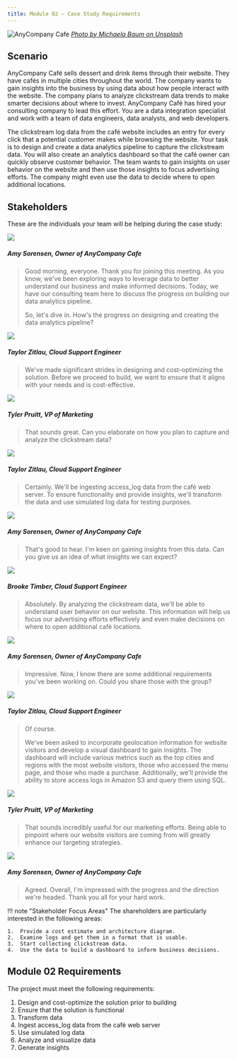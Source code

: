 ```yaml
---
title: Module 02 — Case Study Requirements
---
```


![AnyCompany Cafe]({{URLROOT}}/shared/img/dessert.jpg)
*[Photo by Michaela Baum on Unsplash](https://unsplash.com/@miksbaum)*

  

## Scenario

AnyCompany Café sells dessert and drink items through their website. They have cafés in multiple cities throughout the world. The company wants to gain insights into the business by using data about how people interact with the website. The company plans to analyze clickstream data trends to make smarter decisions about where to invest. AnyCompany Café has hired your consulting company to lead this effort. You are a data integration specialist and work with a team of data engineers, data analysts, and web developers.

The clickstream log data from the café website includes an entry for every click that a potential customer makes while browsing the website. Your task is to design and create a data analytics pipeline to capture the clickstream data. You will also create an analytics dashboard so that the café owner can quickly observe customer behavior. The team wants to gain insights on user behavior on the website and then use those insights to focus advertising efforts. The company might even use the data to decide where to open additional locations.

## Stakeholders

These are the individuals your team will be helping during the case study:

<div class="dialogue">
	<img src="{{URLROOT}}/shared/img/amy.jpg">
	<h5>Amy Sorensen, Owner of AnyCompany Cafe</h5>
	<blockquote><p>Good morning, everyone. Thank you for joining this meeting. As you know, we've been exploring ways to leverage data to better understand our business and make informed decisions. Today, we have our consulting team here to discuss the progress on building our data analytics pipeline.</p><p>So, let's dive in. How's the progress on designing and creating the data analytics pipeline?</p>
</blockquote>
</div>

<div class="dialogue">
	<img src="{{URLROOT}}/shared/img/cloud-team.jpg">
	<h5>Taylor Zitlau, Cloud Support Engineer</h5>
	<blockquote><p>We've made significant strides in designing and cost-optimizing the solution. Before we proceed to build, we want to ensure that it aligns with your needs and is cost-effective.</p></blockquote>
</div>

<div class="dialogue">
	<img src="{{URLROOT}}/shared/img/tyler.jpg">
	<h5>Tyler Pruitt, VP of Marketing</h5>
	<blockquote><p>That sounds great. Can you elaborate on how you plan to capture and analyze the clickstream data?</p></blockquote>
</div>

<div class="dialogue">
	<img src="{{URLROOT}}/shared/img/cloud-team.jpg">
	<h5>Taylor Zitlau, Cloud Support Engineer</h5>
	<blockquote><p>Certainly. We'll be ingesting access_log data from the café web server. To ensure functionality and provide insights, we'll transform the data and use simulated log data for testing purposes.</p></blockquote>
</div>

<div class="dialogue">
	<img src="{{URLROOT}}/shared/img/amy.jpg">
	<h5>Amy Sorensen, Owner of AnyCompany Cafe</h5>
	<blockquote><p>That's good to hear. I'm keen on gaining insights from this data. Can you give us an idea of what insights we can expect?</p>
</blockquote>
</div>

<div class="dialogue">
	<img src="{{URLROOT}}/shared/img/cloud-team.jpg">
	<h5>Brooke Timber, Cloud Support Engineer</h5>
	<blockquote><p>Absolutely. By analyzing the clickstream data, we'll be able to understand user behavior on our website. This information will help us focus our advertising efforts effectively and even make decisions on where to open additional café locations.</p></blockquote>
</div>

<div class="dialogue">
	<img src="{{URLROOT}}/shared/img/amy.jpg">
	<h5>Amy Sorensen, Owner of AnyCompany Cafe</h5>
	<blockquote><p>Impressive. Now, I know there are some additional requirements you've been working on. Could you share those with the group?</p>
</blockquote>
</div>

<div class="dialogue">
	<img src="{{URLROOT}}/shared/img/cloud-team.jpg">
	<h5>Taylor Zitlau, Cloud Support Engineer</h5>
	<blockquote><p>Of course.</p><p>We've been asked to incorporate geolocation information for website visitors and develop a visual dashboard to gain insights. The dashboard will include various metrics such as the top cities and regions with the most website visitors, those who accessed the menu page, and those who made a purchase. Additionally, we'll provide the ability to store access logs in Amazon S3 and query them using SQL.</p></blockquote>
</div>

<div class="dialogue">
	<img src="{{URLROOT}}/shared/img/tyler.jpg">
	<h5>Tyler Pruitt, VP of Marketing</h5>
	<blockquote><p>That sounds incredibly useful for our marketing efforts. Being able to pinpoint where our website visitors are coming from will greatly enhance our targeting strategies.</p></blockquote>
</div>

<div class="dialogue">
	<img src="{{URLROOT}}/shared/img/amy.jpg">
	<h5>Amy Sorensen, Owner of AnyCompany Cafe</h5>
	<blockquote><p>Agreed. Overall, I'm impressed with the progress and the direction we're headed. Thank you all for your hard work.</p>
</blockquote>
</div>

!!! note "Stakeholder Focus Areas"
	The shareholders are particularly interested in the following areas:

	1.	Provide a cost estimate and architecture diagram.
	2.  Examine logs and get them in a format that is usable.
	3.  Start collecting clickstream data.
	4.	Use the data to build a dashboard to inform business decisions.

## Module 02 Requirements

The project must meet the following requirements:

1.	Design and cost-optimize the solution prior to building
2.	Ensure that the solution is functional
3.	Transform data
4.	Ingest access_log data from the café web server
5.	Use simulated log data
6.	Analyze and visualize data
7.	Generate insights


[^1]: [Dessert photo by Michaela Baum on Unsplash](https://unsplash.com/photos/VnM6_liIRJ0)

[^2]: [Owner photo by Amy Hirschi on Unsplash](https://unsplash.com/photos/b3AYk8HKCl0)

[^3]: [Cloud Team photo by Tyler NixChristina @ wocintechchat.com on Unsplash](https://unsplash.com/photos/swi1DGRCshQ)

[^4]: [VP of Marketing photo by Tyler Nix on Unsplash](https://unsplash.com/photos/ZGa9d1a_4tA)


